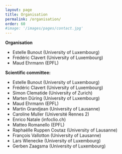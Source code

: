 ```yaml
---
layout: page
title: Organisation
permalink: /organisation/
order: 60
#image: '/images/pages/contact.jpg'
---
```




**Organisation**

- Estelle Bunout (University of Luxembourg)
- Frédéric Clavert (University of Luxembourg)
- Maud Ehrmann (EPFL)



**Scientific committee:**


* Estelle Bunout (University of Luxembourg)
* Frédéric Clavert (University of Luxembourg)
* Simon Clematide (University of Zurich)
* Marten Düring (University of Luxembourg)
* Maud Ehrmann (EPFL)
* Martin Grandjean (University of Lausanne)
* Caroline Muller (Université Rennes 2)
* Enrico Natale (infoclio.ch)
* Matteo Romanello (EPFL)
* Raphaëlle Ruppen Coutaz (University of Lausanne)
* François Vallotton (University of Lausanne)
* Lars Wienecke (University of Luxembourg)
* Gerben Zaagsma (University of Luxembourg)





